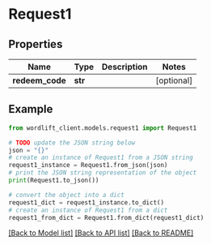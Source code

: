 # Request1


## Properties

Name | Type | Description | Notes
------------ | ------------- | ------------- | -------------
**redeem_code** | **str** |  | [optional] 

## Example

```python
from wordlift_client.models.request1 import Request1

# TODO update the JSON string below
json = "{}"
# create an instance of Request1 from a JSON string
request1_instance = Request1.from_json(json)
# print the JSON string representation of the object
print(Request1.to_json())

# convert the object into a dict
request1_dict = request1_instance.to_dict()
# create an instance of Request1 from a dict
request1_from_dict = Request1.from_dict(request1_dict)
```
[[Back to Model list]](../README.md#documentation-for-models) [[Back to API list]](../README.md#documentation-for-api-endpoints) [[Back to README]](../README.md)


